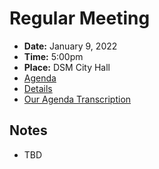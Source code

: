 # Regular Meeting

- **Date:** January 9, 2022
- **Time:** 5:00pm
- **Place:** DSM City Hall
- [Agenda](https://councildocs.dsm.city/agendas/ag20230109.pdf)
- [Details](https://www.dsm.city/citycouncil_detail_T60_R2315.php)
- [Our Agenda Transcription](#/view/agenda~2023~transcription~01-09_RM)

## Notes

- TBD

